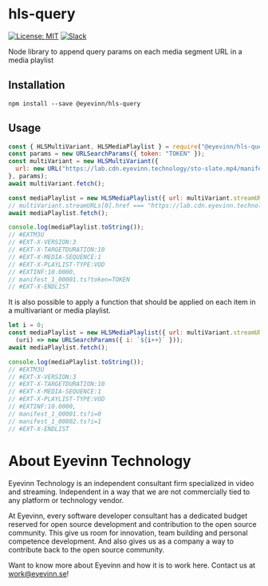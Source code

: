 # hls-query

[![License: MIT](https://img.shields.io/badge/License-MIT-yellow.svg)](https://opensource.org/licenses/MIT) [![Slack](http://slack.streamingtech.se/badge.svg)](http://slack.streamingtech.se)

Node library to append query params on each media segment URL in a media playlist

## Installation

```
npm install --save @eyevinn/hls-query
```

## Usage

```javascript
const { HLSMultiVariant, HLSMediaPlaylist } = require("@eyevinn/hls-query");
const params = new URLSearchParams({ token: "TOKEN" });
const multiVariant = new HLSMultiVariant({ 
  url: new URL("https://lab.cdn.eyevinn.technology/sto-slate.mp4/manifest.m3u8") 
}, params);
await multiVariant.fetch();

const mediaPlaylist = new HLSMediaPlaylist({ url: multiVariant.streamURLs[0] }, params);
// multiVariant.streamURLs[0].href === "https://lab.cdn.eyevinn.technology/sto-slate.mp4/manifest_1.m3u8?token=TOKEN"
await mediaPlaylist.fetch();

console.log(mediaPlaylist.toString());
// #EXTM3U
// #EXT-X-VERSION:3
// #EXT-X-TARGETDURATION:10
// #EXT-X-MEDIA-SEQUENCE:1
// #EXT-X-PLAYLIST-TYPE:VOD
// #EXTINF:10.0000,
// manifest_1_00001.ts?token=TOKEN
// #EXT-X-ENDLIST
```

It is also possible to apply a function that should be applied on each item in a multivariant or media playlist.

```javascript
let i = 0;
const mediaPlaylist = new HLSMediaPlaylist({ url: multiVariant.streamURLs[0] }, 
  (uri) => new URLSearchParams({ i: `${i++}` }));
await mediaPlaylist.fetch();

console.log(mediaPlaylist.toString());
// #EXTM3U
// #EXT-X-VERSION:3
// #EXT-X-TARGETDURATION:10
// #EXT-X-MEDIA-SEQUENCE:1
// #EXT-X-PLAYLIST-TYPE:VOD
// #EXTINF:10.0000,
// manifest_1_00001.ts?i=0
// manifest_1_00002.ts?i=1
// #EXT-X-ENDLIST
```

# About Eyevinn Technology

Eyevinn Technology is an independent consultant firm specialized in video and streaming. Independent in a way that we are not commercially tied to any platform or technology vendor.

At Eyevinn, every software developer consultant has a dedicated budget reserved for open source development and contribution to the open source community. This give us room for innovation, team building and personal competence development. And also gives us as a company a way to contribute back to the open source community.

Want to know more about Eyevinn and how it is to work here. Contact us at work@eyevinn.se!